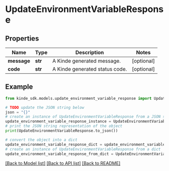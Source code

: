 # UpdateEnvironmentVariableResponse


## Properties

Name | Type | Description | Notes
------------ | ------------- | ------------- | -------------
**message** | **str** | A Kinde generated message. | [optional] 
**code** | **str** | A Kinde generated status code. | [optional] 

## Example

```python
from kinde_sdk.models.update_environment_variable_response import UpdateEnvironmentVariableResponse

# TODO update the JSON string below
json = "{}"
# create an instance of UpdateEnvironmentVariableResponse from a JSON string
update_environment_variable_response_instance = UpdateEnvironmentVariableResponse.from_json(json)
# print the JSON string representation of the object
print(UpdateEnvironmentVariableResponse.to_json())

# convert the object into a dict
update_environment_variable_response_dict = update_environment_variable_response_instance.to_dict()
# create an instance of UpdateEnvironmentVariableResponse from a dict
update_environment_variable_response_from_dict = UpdateEnvironmentVariableResponse.from_dict(update_environment_variable_response_dict)
```
[[Back to Model list]](../README.md#documentation-for-models) [[Back to API list]](../README.md#documentation-for-api-endpoints) [[Back to README]](../README.md)


